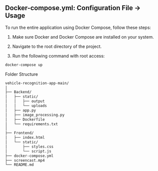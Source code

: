## Docker-compose.yml: Configuration File -> Usage

To run the entire application using Docker Compose, follow these steps:

1. Make sure Docker and Docker Compose are installed on your system.

2. Navigate to the root directory of the project.

3. Run the following command with root access:

```bash
docker-compose up
```

Folder Structure
```bash
vehicle-recognition-app-main/
│
├── Backend/
│   ├── static/
│   │   ├── output
│   │   └── uploads
│   ├── app.py
│   ├── image_processing.py
│   ├── Dockerfile
│   └── requirements.txt
│
├── Frontend/
│   ├── index.html
│   └── static/
│       ├── styles.css
│       └── script.js
├── docker-compose.yml
├── screencast.mp4
└── README.md
```
